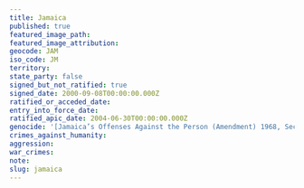 ```yaml
---
title: Jamaica
published: true
featured_image_path:
featured_image_attribution:
geocode: JAM
iso_code: JM
territory:
state_party: false
signed_but_not_ratified: true
signed_date: 2000-09-08T00:00:00.000Z
ratified_or_acceded_date:
entry_into_force_date:
ratified_apic_date: 2004-06-30T00:00:00.000Z
genocide: '[Jamaica’s Offenses Against the Person (Amendment) 1968, Section 33](http://www.ecc.gov.jm/Downloads/Child-Laws/The%20Offences%20Against%20the%20Person%20Act%20-%201864.pdf)'
crimes_against_humanity:
aggression:
war_crimes:
note:
slug: jamaica
---
```



